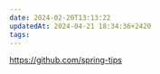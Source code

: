 ```yaml
---
date: 2024-02-20T13:13:22
updatedAt: 2024-04-21 18:34:36+2420
tags: 
---
```

https://github.com/spring-tips